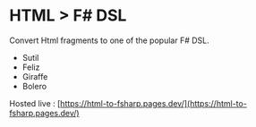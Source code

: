 # HTML > F# DSL

Convert Html fragments to one of the popular F# DSL.
- Sutil
- Feliz
- Giraffe
- Bolero

Hosted live : [https://html-to-fsharp.pages.dev/](https://html-to-fsharp.pages.dev/)

